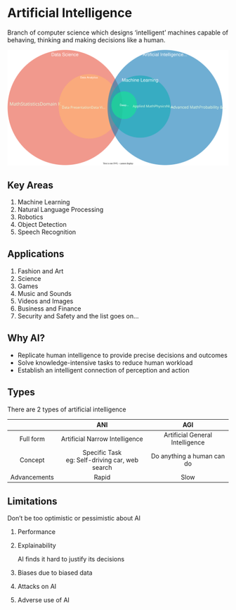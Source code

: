 # Artificial Intelligence

Branch of computer science which designs ‘intelligent’ machines capable of behaving, thinking and making decisions like a human.

![img](./../assets/overview_ai_ml_dl_ds.svg)

## Key Areas

1. Machine Learning
2. Natural Language Processing
3. Robotics
4. Object Detection
5. Speech Recognition

## Applications

1. Fashion and Art
2. Science
3. Games
4. Music and Sounds
5. Videos and Images  
6. Business and Finance
7. Security and Safety and the list goes on...

## Why AI?

- Replicate human intelligence to provide precise decisions and outcomes
- Solve knowledge-intensive tasks to reduce human workload
- Establish an intelligent connection of perception and action

## Types

There are 2 types of artificial intelligence

|              |                         ANI                         |               AGI               |
| :----------: | :-------------------------------------------------: | :-----------------------------: |
|  Full form   |           Artificial Narrow Intelligence            | Artificial General Intelligence |
|   Concept    | Specific Task<br />eg: Self-driving car, web search |   Do anything a human can do    |
| Advancements |                        Rapid                        |              Slow               |

## Limitations

Don’t be too optimistic or pessimistic about AI

1. Performance
2. Explainability
   
   AI finds it hard to justify its decisions
3. Biases due to biased data
4. Attacks on AI
5. Adverse use of AI
